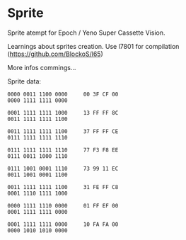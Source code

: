 # Sprite
Sprite atempt for Epoch / Yeno Super Cassette Vision.

Learnings about sprites creation.
Use l7801 for compilation (https://github.com/BlockoS/l65)

More infos commings...

Sprite data:
```
0000 0011 1100 0000		00 3F CF 00
0000 1111 1111 0000

0001 1111 1111 1000		13 FF FF 8C
0011 1111 1111 1100

0011 1111 1111 1100		37 FF FF CE
0111 1111 1111 1110

0111 1111 1111 1110		77 F3 F8 EE
0111 0011 1000 1110

0111 1001 0001 1110		73 99 11 EC
0011 1001 0001 1100

0011 1111 1111 1100		31 FE FF C8
0001 1110 1111 1000

0000 1111 1110 0000		01 FF EF 00
0001 1111 1111 0000

0001 1111 1111 0000		10 FA FA 00
0000 1010 1010 0000
```